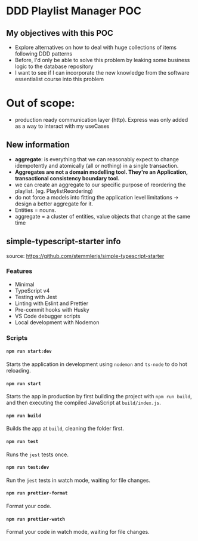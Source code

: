 # DDD Playlist Manager POC

## My objectives with this POC

- Explore alternatives on how to deal with huge collections of items following DDD patterns
- Before, I'd only be able to solve this problem by leaking some business logic to the database repository
- I want to see if I can incorporate the new knowledge from the software essentialist course into this problem

# Out of scope:

- production ready communication layer (http). Express was only added as a way to interact with my useCases

## New information

- **aggregate**: is everything that we can reasonably expect to change idempotently and atomically (all or nothing) in a single transaction.
- **Aggregates are not a domain modelling tool. They're an Application, transactional consistency boundary tool.**
- we can create an aggregate to our specific purpose of reordering the playlist. (eg. PlaylistReordering)
- do not force a models into fitting the application level limitations -> design a better aggregate for it.
- Entities = nouns.
- aggregate = a cluster of entities, value objects that change at the same time

## simple-typescript-starter info

source: https://github.com/stemmlerjs/simple-typescript-starter

### Features

- Minimal
- TypeScript v4
- Testing with Jest
- Linting with Eslint and Prettier
- Pre-commit hooks with Husky
- VS Code debugger scripts
- Local development with Nodemon

### Scripts

#### `npm run start:dev`

Starts the application in development using `nodemon` and `ts-node` to do hot reloading.

#### `npm run start`

Starts the app in production by first building the project with `npm run build`, and then executing the compiled JavaScript at `build/index.js`.

#### `npm run build`

Builds the app at `build`, cleaning the folder first.

#### `npm run test`

Runs the `jest` tests once.

#### `npm run test:dev`

Run the `jest` tests in watch mode, waiting for file changes.

#### `npm run prettier-format`

Format your code.

#### `npm run prettier-watch`

Format your code in watch mode, waiting for file changes.
